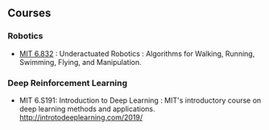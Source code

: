 ## Courses

### Robotics
* [MIT 6.832](http://underactuated.mit.edu/underactuated.html) : Underactuated Robotics : Algorithms for Walking, Running, Swimming, Flying, and Manipulation. 


### Deep Reinforcement Learning

* MIT 6.S191: Introduction to Deep Learning : MIT's introductory course on deep learning methods and applications. http://introtodeeplearning.com/2019/
